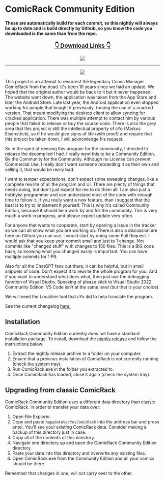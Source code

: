 # ComicRack Community Edition

#### These are automatically build for each commit, so this nightly will always be up to date and is build directly by Github, so you know the code you downloaded is the same than from the repo.
<p align="center">
    <b><u><span style='font-size:14.0pt'>👇 Download Links 👇</span></u></b>
</p>
<p align="center">
<!--
  <a href="https://github.com/maforget/ComicRack_AmazonScrapper/releases/latest/download/AmazonScrapper.crplugin" alt="Latest Release">
      <img src="https://img.shields.io/github/v/release/maforget/ComicRackCE?label=latest%20release&logo=github" /></a>
-->
    <a href="https://github.com/maforget/ComicRackCE/releases/download/nightly/ComicRackCE_nightly.zip" alt="Nightly">
      <img src="https://img.shields.io/github/v/release/maforget/ComicRackCE?include_prereleases&label=pre-release&logo=github" /></a>
</p>

---

<p align="center">
<img src="https://github.com/maforget/ComicRackCE/assets/11904426/4748925c-662f-4ccd-bfb7-62ec46ae881e" />
</p>


This project is an attempt to resurrect the legendary Comic Manager ComicRack from the dead. It's been 10 years since we had an update. We hoped that the original author would be back to it but it never happened. The website went down, the application was taken from the App Store and later the Android Store. Late last year, the Android application even stopped working for people that bought it previsouly, forcing the use of a cracked version. That meant modifying the desktop client to allow syncing for cracked application. There was multiple attempt to contact him by various people that failed to release or buy the source code. There is also the grey area that this project is still the intellectual property of cYo (Markus Eisenstöck), so if he would give signs of life (with proof) and require that this project be taken down, I will acknowledge his request.

So in the spirit of reviving this program for the community, I decided to release the decompiled I had. I really want this to be a Community Edition. By the Community for the Community. Although no License can prevent Commercial Use, I really don't want someone rebranding it as their own and selling it, that would be really bad.

I want to temper expectations, don't expect some sweeping changes, like a complete rewrite of all the program and UI. There are plenty of things that needs doing, but don't just expect for me to do them all. I am also just a hobbyist programmer and can understand most of the code with enough time to follow it. If you really want a new feature, than I suggest that the best is to try to implement it yourself. This is why it's called Community Edition, because it should be a work by and for the community. This is very much a work in progress, and please expect update very often.

For anyone that wants to cooperate, start by opening a Issue in the tracker so we can all know what you are working on. There is also a discussion are here on Github you can use. I would start by doing some Pull Request. I would ask that you keep your commit small and just to 1 change. Not commits like "changed stuff" with changes to 150 files. This is a BIG code base, so knowing what you changed easily is important. You can have multiple commits for 1 PR.

Also for all the ChatGPT fans out there, it can be helpful, but in small snippets of code. Don't expect it to rewrite the whole program for you. And if you want to understand what does what, then just use the debugging function of Visual Studio. Speaking of please stick to Visual Studio 2022 Community Edition. VS Code isn't at the same level (but that is your choice).

We will need the Localizer tool that cYo did to help translate the program. 

See the current changelog [here.](https://raw.githubusercontent.com/maforget/ComicRackCE/master/ComicRack/Changes.txt)

## Installation

ComicRack Community Edition currently does not have a standard installation package. To install, download the [nightly release](https://github.com/maforget/ComicRackCE/releases/download/nightly/ComicRackCE_nightly.zip "Nightly Release") and follow the instructions below:

1. Extract the nightly release archive to a folder on your computer.
2. Ensure that a previous installation of ComicRack is not currently running (check the system tray).
3. Run ComicRack.exe in the folder you extracted to.
4. Once ComicRack has loaded, close it again (check the system tray).

## Upgrading from classic ComicRack

ComicRack Community Edition uses a different data directory than classic ComicRack. In order to transfer your data over:

1. Open File Explorer.
2. Copy and paste `%appdata%\cYo\ComicRack` into the address bar and press enter. You'll see your existing ComicRack data. Consider making a backup of this directory just in case.
3. Copy all of the contents of this directory.
4. Navigate one directory up and open the ComicRack Community Edition directory.
5. Paste your data into this directory and overwrite any existing files.
6. Open ComicRack.exe from the Community Edition and all your comics should be there.

Remember that changes in one, will not carry over to the other.

